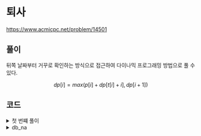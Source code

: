 # 퇴사
https://www.acmicpc.net/problem/14501

##  풀이
뒤쪽 날짜부터 거꾸로 확인하는 방식으로 접근하여 다이나믹 프로그래밍 방법으로 풀 수 있다.

$$ dp[i] = max(p[i] + dp[t[i] + i], dp[i + 1])$$

## 코드
<details>
<summary> 첫 번쨰 풀이 </summary>

```python
import sys
input = sys.stdin.readline
day = int(input())
data = []
dp = [0] * (day + 1)

for _ in range(day):
    data.append(list(map(int, input().split())))

for i in range(day - 1, -1, -1):
    t, p = data[i][0], data[i][1]

    if i + t <= day:
        dp[i] = max(dp[i + 1], dp[i + t] + p)
    else:
        dp[i] = dp[i + 1]

print(dp[0])
```
</details>

<details>
<summary> db_na </summary>

```python
n = int(input()) # 전체 상담 개수
t = [] # 각 상담을 완료하는 데 걸리는 기간
p = [] # 각 상담을 완료했을 때 받을 수 있는 금액
dp = [0] * (n + 1)
max_value = 0

for _ in range(n):
    x, y = map(int, input().split())
    t.append(x)
    p.append(y)

for i in range(n - 1, -1, -1):
    time = t[i] i
    
    if time <= n:
        dp[i] = max(p[i] + dp[time], max_value)
        max_value = dp[i]
    else:
        dp[i] = max_value

print(max_value)
```
</details>
